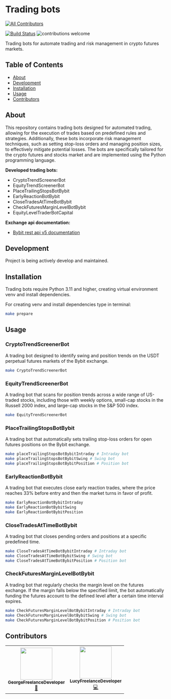 # Trading bots
<!-- ALL-CONTRIBUTORS-BADGE:START - Do not remove or modify this section -->
[![All Contributors](https://img.shields.io/badge/all_contributors-2-orange.svg?style=flat-square)](#contributors-)
<!-- ALL-CONTRIBUTORS-BADGE:END -->

[![Build Status](https://img.shields.io/badge/python-3.11-blue)](https://www.python.org/downloads/)
![contributions welcome](https://img.shields.io/badge/contributions-welcome-brightgreen.svg?style=flat)

Trading bots for automate trading and risk management in crypto futures markets.

## Table of Contents

- [About](#about)
- [Development](#development)
- [Installation](#installation)
- [Usage](#usage)
- [Contributors](#contributors)

## About
This repository contains trading bots designed for automated trading, allowing for the execution of trades based on predefined rules and strategies. Additionally, these bots incorporate risk management techniques, such as setting stop-loss orders and managing position sizes, to effectively mitigate potential losses. The bots are specifically tailored for the crypto futures and stocks market and are implemented using the Python programming language.

**Developed trading bots:**
* CryptoTrendScreenerBot
* EquityTrendScreenerBot
* PlaceTrailingStopsBotBybit
* EarlyReactionBotBybit
* CloseTradesAtTimeBotBybit
* CheckFuturesMarginLevelBotBybit
* EquityLevelTraderBotCapital

**Exchange api documentation:**
* [Bybit rest api v5 documentation](https://bybit-exchange.github.io/docs/v5/intro)


## Development
Project is being actively develop and maintained.

## Installation
Trading bots require Python 3.11 and higher, creating virtual environment venv and install dependencies.

For creating venv and install dependencies type in terminal:

```bash
make prepare
```

## Usage

### CryptoTrendScreenerBot
A trading bot designed to identify swing and position trends on the USDT perpetual futures markets of the Bybit exchange.

```bash
make CryptoTrendScreenerBot
```

### EquityTrendScreenerBot
A trading bot that scans for position trends across a wide range of US-traded stocks, including those with weekly options, small-cap stocks in the Russell 2000 index, and large-cap stocks in the S&P 500 index.

```bash
make EquityTrendScreenerBot
```

### PlaceTrailingStopsBotBybit
A trading bot that automatically sets trailing stop-loss orders for open futures positions on the Bybit exchange.

```bash
make placeTrailingStopsBotBybitIntraday # Intraday bot
make placeTrailingStopsBotBybitSwing # Swing bot
make placeTrailingStopsBotBybitPosition # Position bot
```

### EarlyReactionBotBybit
A trading bot that executes close early reaction trades, where the price reaches 33% before entry and then the market turns in favor of profit.

```bash
make EarlyReactionBotBybitIntraday
make EarlyReactionBotBybitSwing
make EarlyReactionBotBybitPosition
```

### CloseTradesAtTimeBotBybit
A trading bot that closes pending orders and positions at a specific predefined time.

```bash
make CloseTradesAtTimeBotBybitIntraday # Intraday bot
make CloseTradesAtTimeBotBybitSwing # Swing bot
make CloseTradesAtTimeBotBybitPosition # Position bot
```


### CheckFuturesMarginLevelBotBybit
A trading bot that regularly checks the margin level on the futures exchange. If the margin falls below the specified limit, the bot automatically funding the futures account to the defined level after a certain time interval expires.

```bash
make CheckFuturesMarginLevelBotBybitIntraday # Intraday bot
make CheckFuturesMarginLevelBotBybitSwing # Swing bot
make CheckFuturesMarginLevelBotBybitPosition # Position bot
```

## Contributors
<!-- ALL-CONTRIBUTORS-LIST:START - Do not remove or modify this section -->
<!-- prettier-ignore-start -->
<!-- markdownlint-disable -->
<table>
  <tr>
     <td align="center"><a href="https://github.com/GeorgeFreelanceDeveloper"><img src="https://avatars.githubusercontent.com/u/112611533?v=4" width="100px;" alt=""/><br /><sub><b>GeorgeFreelanceDeveloper</b></sub></a><br /><a href="https://github.com/GeorgeFreelanceDeveloper" title="Ideas">🤔</a></td>
    <td align="center"><a href="https://github.com/LucyFreelanceDeveloper"><img src="https://avatars.githubusercontent.com/u/115091833?v=4" width="100px;" alt=""/><br /><sub><b>LucyFreelanceDeveloper</b></sub></a><br /><a href="https://github.com/LucyFreelanceDeveloper" title="Code">💻</a></td>
  </tr>
</table>
